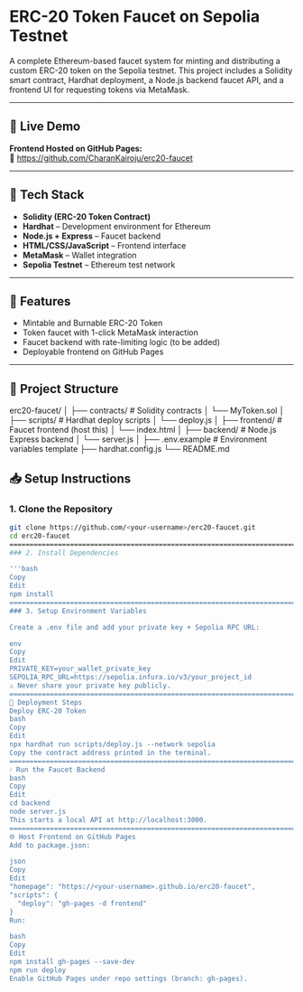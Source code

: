 # ERC-20 Token Faucet on Sepolia Testnet

A complete Ethereum-based faucet system for minting and distributing a custom ERC-20 token on the Sepolia testnet. This project includes a Solidity smart contract, Hardhat deployment, a Node.js backend faucet API, and a frontend UI for requesting tokens via MetaMask.

---

## 🚀 Live Demo

**Frontend Hosted on GitHub Pages:**  
🔗 https://github.com/CharanKairoju/erc20-faucet

---

## 🔧 Tech Stack

- **Solidity (ERC-20 Token Contract)**
- **Hardhat** – Development environment for Ethereum
- **Node.js + Express** – Faucet backend
- **HTML/CSS/JavaScript** – Frontend interface
- **MetaMask** – Wallet integration
- **Sepolia Testnet** – Ethereum test network

---

## 🧪 Features

- Mintable and Burnable ERC-20 Token
- Token faucet with 1-click MetaMask interaction
- Faucet backend with rate-limiting logic (to be added)
- Deployable frontend on GitHub Pages

---

## 📂 Project Structure

erc20-faucet/
│
├── contracts/ # Solidity contracts
│ └── MyToken.sol
│
├── scripts/ # Hardhat deploy scripts
│ └── deploy.js
│
├── frontend/ # Faucet frontend (host this)
│ └── index.html
│
├── backend/ # Node.js Express backend
│ └── server.js
│
├── .env.example # Environment variables template
├── hardhat.config.js
└── README.md


## 📥 Setup Instructions

### 1. Clone the Repository

```bash
git clone https://github.com/<your-username>/erc20-faucet.git
cd erc20-faucet
==========================================================================
### 2. Install Dependencies

'''bash
Copy
Edit
npm install
==========================================================================
### 3. Setup Environment Variables

Create a .env file and add your private key + Sepolia RPC URL:

env
Copy
Edit
PRIVATE_KEY=your_wallet_private_key
SEPOLIA_RPC_URL=https://sepolia.infura.io/v3/your_project_id
⚠️ Never share your private key publicly.
=========================================================================
🧾 Deployment Steps
Deploy ERC-20 Token
bash
Copy
Edit
npx hardhat run scripts/deploy.js --network sepolia
Copy the contract address printed in the terminal.
=========================================================================
💧 Run the Faucet Backend
bash
Copy
Edit
cd backend
node server.js
This starts a local API at http://localhost:3000.
========================================================================
🌐 Host Frontend on GitHub Pages
Add to package.json:

json
Copy
Edit
"homepage": "https://<your-username>.github.io/erc20-faucet",
"scripts": {
  "deploy": "gh-pages -d frontend"
}
Run:

bash
Copy
Edit
npm install gh-pages --save-dev
npm run deploy
Enable GitHub Pages under repo settings (branch: gh-pages).
